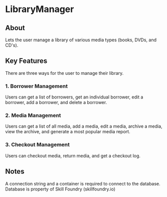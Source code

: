 # LibraryManager

## About
Lets the user manage a library of various media types (books, DVDs, and CD's).

## Key Features
There are three ways for the user to manage their library.

### 1. Borrower Management
Users can get a list of borrowers, get an individual borrower, edit a borrower, add a borrower, and delete a borrower.

### 2. Media Management
Users can get a list of all media, add a media, edit a media, archive a media, view the archive, and generate a most popular media report.

### 3. Checkout Management
Users can checkout media, return media, and get a checkout log.

## Notes
A connection string and a container is required to connect to the database.
Database is property of Skill Foundry (skillfoundry.io)
